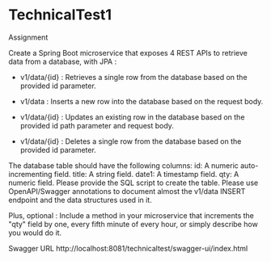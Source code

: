 # TechnicalTest1
Assignment 

Create a Spring Boot microservice that exposes 4 REST APIs to retrieve data from a database, with JPA  :

- v1/data/{id} : Retrieves a single row from the database based on the provided id parameter.

- v1/data : Inserts a new row into the database based on the request body.

- v1/data/{id} : Updates an existing row in the database based on the provided id path parameter and request body.

- v1/data/{id} : Deletes a single row from the database based on the provided id parameter.

The database table should have the following columns:
id: A numeric auto-incrementing field.
title: A string field.
date1: A timestamp field.
qty: A numeric field.
Please provide the SQL script to create the table.
Please use OpenAPI/Swagger annotations to document almost the v1/data INSERT endpoint and the data structures used in it.

Plus, optional :
Include a method in your microservice that increments the "qty" field by one, every fifth minute of every hour, or simply describe how you would do it.

Swagger URL http://localhost:8081/technicaltest/swagger-ui/index.html
